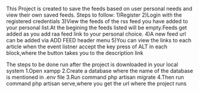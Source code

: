 This Project is created to save the feeds based on user personal needs and view their own saved feeds.
Steps to follow:
1)Register 
2)Login with the registered credentials
3)View the feeds of the rss feed you have added to your personal list.At the begining the feeds listed will be empty.Feeds get added as you add raa feed link to your personal choice.
4)A new feed url can be added via ADD FEED header menu
5)You can view the links to each article when the event listner accept the key press of ALT in each block,where the button takes you to the description link


The steps to be done run after the project is downloaded in your local system
1.Open xampp
2.Create a database where the name of the database is mentioned in .env file
3.Run command php artisan migrate
4.Then run command php artisan serve,where you get the url where the project runs